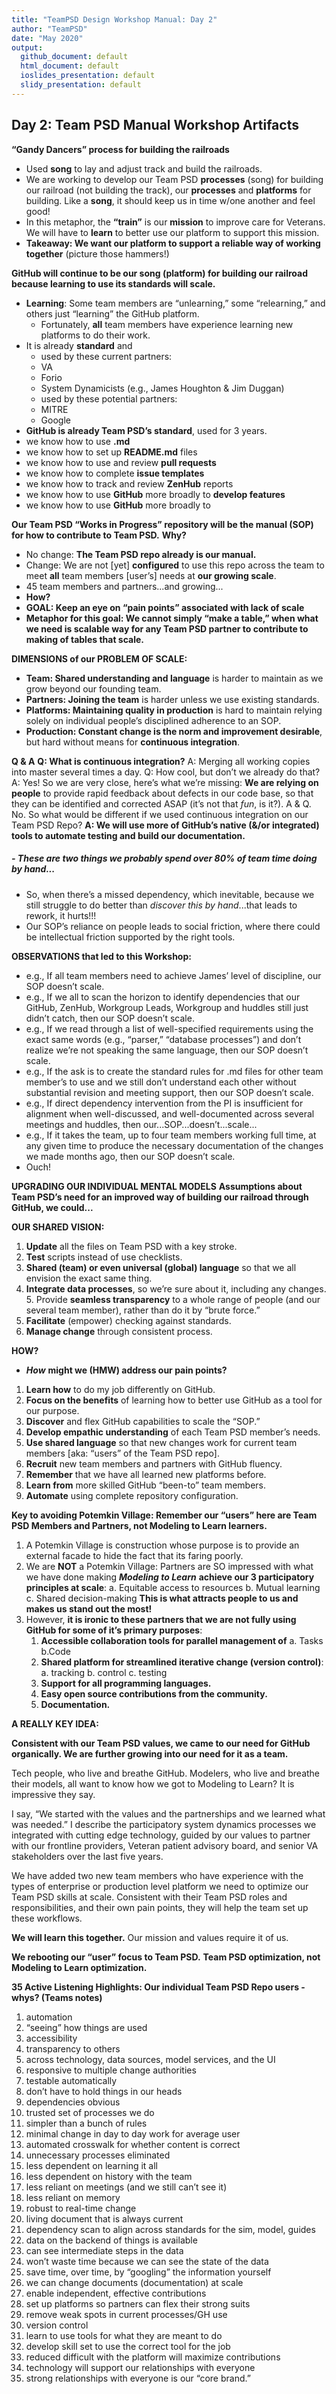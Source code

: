```yaml
---
title: "TeamPSD Design Workshop Manual: Day 2"
author: "TeamPSD"
date: "May 2020"
output:
  github_document: default
  html_document: default
  ioslides_presentation: default
  slidy_presentation: default
---
```


## Day 2: Team PSD Manual Workshop Artifacts

**“Gandy Dancers” process for building the railroads**
- Used **song** to lay and adjust track and build the railroads.
- We are working to develop our Team PSD **processes** (song) for building our railroad (not building the track), our **processes** and **platforms** for building. Like a **song**, it should keep us in time w/one another and feel good!
- In this metaphor, the **“train”** is our **mission** to improve care for Veterans. We will have to **learn** to better use our platform to support this mission.
- **Takeaway: We want our platform to support a reliable way of working together** (picture those hammers!)

**GitHub will continue to be our song (platform) for building our railroad because learning to use its standards will scale.**
- **Learning**: Some team members are “unlearning,” some “relearning,” and others just “learning” the GitHub platform.
   - Fortunately, **all** team members have experience learning new platforms to do their work.
- It is already **standard** and
   - used by these current partners:
    - VA
    - Forio
    - System Dynamicists (e.g., James Houghton & Jim Duggan)
   - used by these potential partners:
    - MITRE
    - Google
- **GitHub is already Team PSDʼs standard**, used for 3 years.
- we know how to use **.md**
- we know how to set up **README.md** files
- we know how to use and review **pull requests**
- we know how to complete **issue templates**
- we know how to track and review **ZenHub** reports
- we know how to use **GitHub** more broadly to **develop features**
- we know how to use **GitHub** more broadly to

**Our Team PSD “Works in Progress” repository will be the manual (SOP) for how to contribute to Team PSD.**
**Why?**
- No change: **The Team PSD repo already is our manual.**
- Change: We are not [yet] **configured** to use this repo across the team to meet **all** team members [userʼs] needs at **our growing scale**.
- 45 team members and partners...and growing...
- **How?**
- **GOAL: Keep an eye on “pain points” associated with lack of scale**
- **Metaphor for this goal: We cannot simply “make a table,” when what we need is scalable way for any Team PSD partner to contribute to making of tables that scale.**

**DIMENSIONS of our PROBLEM OF SCALE:**
- **Team: Shared understanding and language** is harder to maintain as we grow beyond our founding team.
- **Partners: Joining the team** is harder unless we use existing standards.
- **Platforms: Maintaining quality in production** is hard to maintain relying solely on individual peopleʼs disciplined adherence to an SOP.
- **Production: Constant change is the norm and improvement desirable**, but hard without means for **continuous integration**.

**Q & A**
**Q:	What is continuous integration?**
A:	Merging all working copies into master several times a day.
Q:	How cool, but donʼt we already do that?
A:	Yes! So we are very close, hereʼs what weʼre missing: **We are relying on people** to provide rapid feedback about defects in our code base, so that they can be identified and corrected ASAP (itʼs not that *fun*, is it?).
A & Q. No. So what would be different if we used continuous integration on our Team PSD Repo?
**A: We will use more of GitHubʼs native (&/or integrated) tools to automate testing and build our documentation.**
##### - These are two things we probably spend over 80% of team time doing by hand...
- So, when thereʼs a missed dependency, which inevitable, because we still struggle to do better than *discover this by hand*...that leads to rework, it hurts!!!
- Our SOPʼs reliance on people leads to social friction, where there could be intellectual friction supported by the right tools.

**OBSERVATIONS that led to this Workshop:**
- e.g., If all team members need to achieve Jamesʼ level of discipline, our SOP doesnʼt scale.
- e.g., If we all to scan the horizon to identify dependencies that our GitHub, ZenHub, Workgroup Leads, Workgroup and huddles still just didnʼt catch, then our SOP doesnʼt scale.
- e.g., If we read through a list of well-specified requirements using the exact same words (e.g., “parser,” “database processes”) and donʼt realize weʼre not speaking the same language, then our SOP doesnʼt scale.
- e.g., If the ask is to create the standard rules for .md files for other team memberʼs to use and we still donʼt understand each other without substantial revision and meeting support, then our SOP doesnʼt scale.
- e.g., If direct dependency intervention from the PI is insufficient for alignment when well-discussed, and well-documented across several meetings and huddles, then our...SOP...doesnʼt...scale...
- e.g., If it takes the team, up to four team members working full time, at any given time to produce the necessary documentation of the changes we made months ago, then our SOP doesnʼt scale.
- Ouch!

**UPGRADING OUR INDIVIDUAL MENTAL MODELS**
**Assumptions about Team PSDʼs need for an improved way of building our railroad through GitHub, we could...**

**OUR SHARED VISION:**
1. **Update** all the files on Team PSD with a key stroke.
2. **Test** scripts instead of use checklists.
3. **Shared (team) or even universal (global) language** so that we all envision the exact same thing.
4. **Integrate data processes**, so weʼre sure about it, including any changes. 5. Provide **seamless transparency** to a whole range of people (and our several team member), rather than do it by “brute force.” 
6. **Facilitate** (empower) checking against standards. 
7. **Manage change** through consistent process.

**HOW?**
- ***How*** **might we (HMW) address our pain points?**
1. **Learn how** to do my job differently on GitHub.
2. **Focus on the benefits** of learning how to better use GitHub as a tool for our purpose.
3. **Discover** and flex GitHub capabilities to scale the “SOP.”
4. **Develop empathic understanding** of each Team PSD memberʼs needs.
5. **Use shared language** so that new changes work for current team members [aka: “users” of the Team PSD repo].
6. **Recruit** new team members and partners with GitHub fluency.
7. **Remember** that we have all learned new platforms before.
8. **Learn from** more skilled GitHub “been-to” team members.
9. **Automate** using complete repository configuration.

**Key to avoiding Potemkin Village: Remember our “users” here are Team PSD Members and Partners, not Modeling to Learn learners.**
1. A Potemkin Village is construction whose purpose is to provide an external facade to hide the fact that its faring poorly.
2. We are **NOT** a Potemkin Village:
   Partners are SO impressed with what we have done making ***Modeling to Learn*** **achieve our 3 participatory principles at scale**: 
    a. Equitable access to resources
    b. Mutual learning
    c. Shared decision-making
    **This is what attracts people to us and makes us stand out the most!**
3. However, **it is ironic to these partners that we are not fully using GitHub for some of itʼs primary purposes**:
   1. **Accessible collaboration tools for parallel management of**
     a. Tasks
     b.Code
   2. **Shared platform for streamlined iterative change (version control)**:
     a. tracking
     b. control
     c. testing
   3. **Support for all programming languages.**
   4. **Easy open source contributions from the community.**
   5. **Documentation.**

**A REALLY KEY IDEA:**

**Consistent with our Team PSD values, we came to our need for GitHub organically. We are further growing into our need for it as a team.**

Tech people, who live and breathe GitHub. Modelers, who live and breathe their models, all want to know how we got to Modeling to Learn? It is impressive they say.
 
I say, “We started with the values and the partnerships and we learned what was needed.” I describe the participatory system dynamics processes we integrated with cutting edge technology, guided by our values to partner with our frontline providers, Veteran patient advisory board, and senior VA stakeholders over the last five years.

We have added two new team members who have experience with the types of enterprise or production level platform we need to optimize our Team PSD skills at scale. Consistent with their Team PSD roles and responsibilities, and their own pain points, they will help the team set up these workflows.

**We will learn this together.**
Our mission and values require it of us.

**We rebooting our “user” focus to Team PSD.**
**Team PSD optimization, not Modeling to Learn optimization.**

**35 Active Listening Highlights: Our individual Team PSD Repo users - whys? (Teams notes)**
1. automation
2. “seeing” how things are used
3. accessibility
4. transparency to others
5. across technology, data sources, model services, and the UI
6. responsive to multiple change authorities
7. testable automatically
8. donʼt have to hold things in our heads 
9. dependencies obvious
10. trusted set of processes we do
11. simpler than a bunch of rules
12. minimal change in day to day work for average user 
13. automated crosswalk for whether content is correct
14. unnecessary processes eliminated 
15. less dependent on learning it all
16. less dependent on history with the team
17. less reliant on meetings (and we still canʼt see it)
18. less reliant on memory
19. robust to real-time change
20. living document that is always current
21. dependency scan to align across standards for the sim, model, guides
22. data on the backend of things is available
23. can see intermediate steps in the data
24. wonʼt waste time because we can see the state of the data
25. save time, over time, by “googling” the information yourself 
26. we can change documents (documentation) at scale
27. enable independent, effective contributions
28. set up platforms so partners can flex their strong suits
29. remove weak spots in current processes/GH use
30. version control
31. learn to use tools for what they are meant to do
32. develop skill set to use the correct tool for the job
33. reduced difficult with the platform will maximize contributions
34. technology will support our relationships with everyone
35. strong relationships with everyone is our “core brand.”

